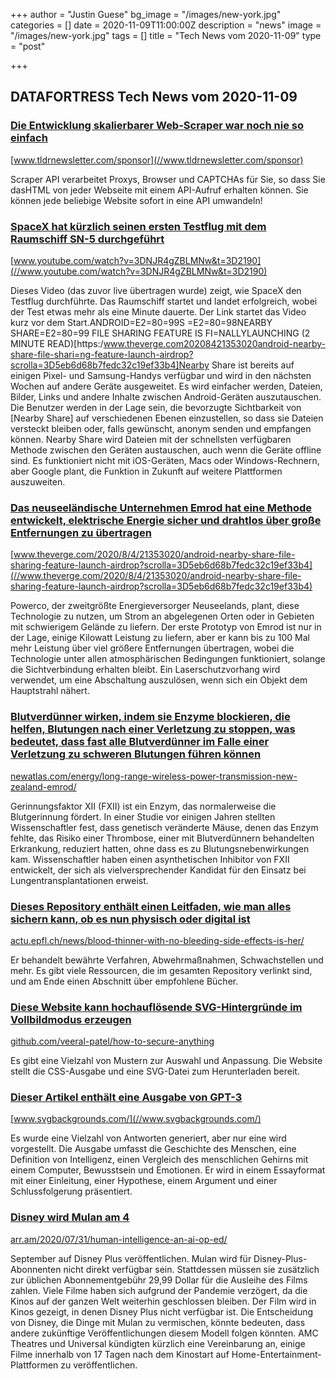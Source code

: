 +++
author = "Justin Guese"
bg_image = "/images/new-york.jpg"
categories = []
date = 2020-11-09T11:00:00Z
description = "news"
image = "/images/new-york.jpg"
tags = []
title = "Tech News vom 2020-11-09"
type = "post"

+++

        
## DATAFORTRESS Tech News vom 2020-11-09



### [Die Entwicklung skalierbarer Web-Scraper war noch nie so einfach](//www.tldrnewsletter.com/sponsor)


[www.tldrnewsletter.com/sponsor](//www.tldrnewsletter.com/sponsor)


Scraper API verarbeitet Proxys, Browser und CAPTCHAs für Sie, so dass Sie dasHTML von jeder Webseite mit einem API-Aufruf erhalten können. Sie können jede beliebige Website sofort in eine API umwandeln!


### [SpaceX hat kürzlich seinen ersten Testflug mit dem Raumschiff SN-5 durchgeführt](//www.youtube.com/watch?v=3DNJR4gZBLMNw&t=3D2190)


[www.youtube.com/watch?v=3DNJR4gZBLMNw&t=3D2190](//www.youtube.com/watch?v=3DNJR4gZBLMNw&t=3D2190)


Dieses Video (das zuvor live übertragen wurde) zeigt, wie SpaceX den Testflug durchführte. Das Raumschiff startet und landet erfolgreich, wobei der Test etwas mehr als eine Minute dauerte. Der Link startet das Video kurz vor dem Start.ANDROID=E2=80=99S =E2=80=98NEARBY SHARE=E2=80=99 FILE SHARING FEATURE IS FI=NALLYLAUNCHING (2 MINUTE READ)[https:/www.theverge.com20208421353020android-nearby-share-file-shari=ng-feature-launch-airdrop?scrolla=3D5eb6d68b7fedc32c19ef33b4]Nearby Share ist bereits auf einigen Pixel- und Samsung-Handys verfügbar und wird in den nächsten Wochen auf andere Geräte ausgeweitet. Es wird einfacher werden, Dateien, Bilder, Links und andere Inhalte zwischen Android-Geräten auszutauschen. Die Benutzer werden in der Lage sein, die bevorzugte Sichtbarkeit von [Nearby Share] auf verschiedenen Ebenen einzustellen, so dass sie Dateien versteckt bleiben oder, falls gewünscht, anonym senden und empfangen können. Nearby Share wird Dateien mit der schnellsten verfügbaren Methode zwischen den Geräten austauschen, auch wenn die Geräte offline sind. Es funktioniert nicht mit iOS-Geräten, Macs oder Windows-Rechnern, aber Google plant, die Funktion in Zukunft auf weitere Plattformen auszuweiten.


### [Das neuseeländische Unternehmen Emrod hat eine Methode entwickelt, elektrische Energie sicher und drahtlos über große Entfernungen zu übertragen](//www.theverge.com/2020/8/4/21353020/android-nearby-share-file-sharing-feature-launch-airdrop?scrolla=3D5eb6d68b7fedc32c19ef33b4)


[www.theverge.com/2020/8/4/21353020/android-nearby-share-file-sharing-feature-launch-airdrop?scrolla=3D5eb6d68b7fedc32c19ef33b4](//www.theverge.com/2020/8/4/21353020/android-nearby-share-file-sharing-feature-launch-airdrop?scrolla=3D5eb6d68b7fedc32c19ef33b4)


Powerco, der zweitgrößte Energieversorger Neuseelands, plant, diese Technologie zu nutzen, um Strom an abgelegenen Orten oder in Gebieten mit schwierigem Gelände zu liefern. Der erste Prototyp von Emrod ist nur in der Lage, einige Kilowatt Leistung zu liefern, aber er kann bis zu 100 Mal mehr Leistung über viel größere Entfernungen übertragen, wobei die Technologie unter allen atmosphärischen Bedingungen funktioniert, solange die Sichtverbindung erhalten bleibt. Ein Laserschutzvorhang wird verwendet, um eine Abschaltung auszulösen, wenn sich ein Objekt dem Hauptstrahl nähert.


### [Blutverdünner wirken, indem sie Enzyme blockieren, die helfen, Blutungen nach einer Verletzung zu stoppen, was bedeutet, dass fast alle Blutverdünner im Falle einer Verletzung zu schweren Blutungen führen können](//newatlas.com/energy/long-range-wireless-power-transmission-new-zealand-emrod/)


[newatlas.com/energy/long-range-wireless-power-transmission-new-zealand-emrod/](//newatlas.com/energy/long-range-wireless-power-transmission-new-zealand-emrod/)


Gerinnungsfaktor XII (FXII) ist ein Enzym, das normalerweise die Blutgerinnung fördert. In einer Studie vor einigen Jahren stellten Wissenschaftler fest, dass genetisch veränderte Mäuse, denen das Enzym fehlte, das Risiko einer Thrombose, einer mit Blutverdünnern behandelten Erkrankung, reduziert hatten, ohne dass es zu Blutungsnebenwirkungen kam. Wissenschaftler haben einen asynthetischen Inhibitor von FXII entwickelt, der sich als vielversprechender Kandidat für den Einsatz bei Lungentransplantationen erweist.


### [Dieses Repository enthält einen Leitfaden, wie man alles sichern kann, ob es nun physisch oder digital ist](//actu.epfl.ch/news/blood-thinner-with-no-bleeding-side-effects-is-her/)


[actu.epfl.ch/news/blood-thinner-with-no-bleeding-side-effects-is-her/](//actu.epfl.ch/news/blood-thinner-with-no-bleeding-side-effects-is-her/)


Er behandelt bewährte Verfahren, Abwehrmaßnahmen, Schwachstellen und mehr. Es gibt viele Ressourcen, die im gesamten Repository verlinkt sind, und am Ende einen Abschnitt über empfohlene Bücher.


### [Diese Website kann hochauflösende SVG-Hintergründe im Vollbildmodus erzeugen](//github.com/veeral-patel/how-to-secure-anything)


[github.com/veeral-patel/how-to-secure-anything](//github.com/veeral-patel/how-to-secure-anything)


Es gibt eine Vielzahl von Mustern zur Auswahl und Anpassung. Die Website stellt die CSS-Ausgabe und eine SVG-Datei zum Herunterladen bereit.


### [Dieser Artikel enthält eine Ausgabe von GPT-3](//www.svgbackgrounds.com/)


[www.svgbackgrounds.com/](//www.svgbackgrounds.com/)


Es wurde eine Vielzahl von Antworten generiert, aber nur eine wird vorgestellt. Die Ausgabe umfasst die Geschichte des Menschen, eine Definition von Intelligenz, einen Vergleich des menschlichen Gehirns mit einem Computer, Bewusstsein und Emotionen. Er wird in einem Essayformat mit einer Einleitung, einer Hypothese, einem Argument und einer Schlussfolgerung präsentiert.


### [Disney wird Mulan am 4](//arr.am/2020/07/31/human-intelligence-an-ai-op-ed/)


[arr.am/2020/07/31/human-intelligence-an-ai-op-ed/](//arr.am/2020/07/31/human-intelligence-an-ai-op-ed/)


September auf Disney Plus veröffentlichen. Mulan wird für Disney-Plus-Abonnenten nicht direkt verfügbar sein. Stattdessen müssen sie zusätzlich zur üblichen Abonnementgebühr 29,99 Dollar für die Ausleihe des Films zahlen. Viele Filme haben sich aufgrund der Pandemie verzögert, da die Kinos auf der ganzen Welt weiterhin geschlossen bleiben. Der Film wird in Kinos gezeigt, in denen Disney Plus nicht verfügbar ist. Die Entscheidung von Disney, die Dinge mit Mulan zu vermischen, könnte bedeuten, dass andere zukünftige Veröffentlichungen diesem Modell folgen könnten. AMC Theatres und Universal kündigten kürzlich eine Vereinbarung an, einige Filme innerhalb von 17 Tagen nach dem Kinostart auf Home-Entertainment-Plattformen zu veröffentlichen.